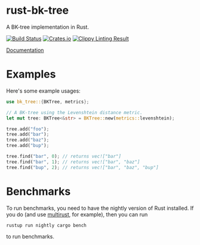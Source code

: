 # rust-bk-tree
A BK-tree implementation in Rust.

[![Build Status](https://travis-ci.org/eugene-bulkin/rust-bk-tree.svg?branch=master)](https://travis-ci.org/eugene-bulkin/rust-bk-tree) [![Crates.io](https://img.shields.io/crates/v/bk-tree.svg)](https://crates.io/crates/bk-tree) [![Clippy Linting Result](http://clippy.bashy.io/github/eugene-bulkin/rust-bk-tree/master/badge.svg)](http://clippy.bashy.io/github/eugene-bulkin/rust-bk-tree/master/log)

[Documentation](https://docs.rs/bk-tree/)

# Examples

Here's some example usages:

```rust
use bk_tree::{BKTree, metrics};

// A BK-tree using the Levenshtein distance metric.
let mut tree: BKTree<&str> = BKTree::new(metrics::levenshtein);

tree.add("foo");
tree.add("bar");
tree.add("baz");
tree.add("bup");

tree.find("bar", 0); // returns vec!["bar"]
tree.find("bar", 1); // returns vec!["bar", "baz"]
tree.find("bup", 2); // returns vec!["bar", "baz", "bup"]
```

# Benchmarks

To run benchmarks, you need to have the nightly version of Rust installed. If you do (and use [multirust](/brson/multirust), for example), then you can run

```
rustup run nightly cargo bench
```

to run benchmarks.
